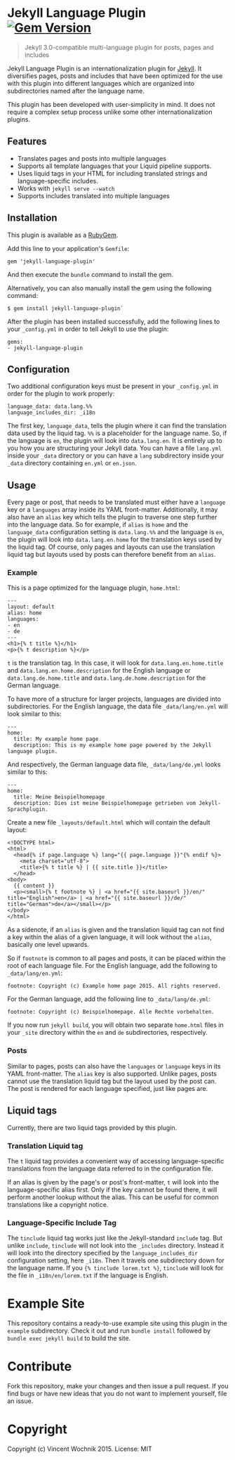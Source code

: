 # Jekyll Language Plugin [![Gem Version](https://badge.fury.io/rb/jekyll-language-plugin.png)](http://badge.fury.io/rb/jekyll-language-plugin)

> Jekyll 3.0-compatible multi-language plugin for posts, pages and includes

Jekyll Language Plugin is an internationalization plugin for [Jekyll][jekyll]. It diversifies pages, posts and includes that have been optimized for the use with this plugin into different languages which are organized into subdirectories named after the language name.

This plugin has been developed with user-simplicity in mind. It does not require a complex setup process unlike some other internationalization plugins.

## Features

* Translates pages and posts into multiple languages
* Supports all template languages that your Liquid pipeline supports.
* Uses liquid tags in your HTML for including translated strings and language-specific includes.
* Works with `jekyll serve --watch`
* Supports includes translated into multiple languages

## Installation

This plugin is available as a [RubyGem][ruby-gem].

Add this line to your application's `Gemfile`:

```
gem 'jekyll-language-plugin'
```

And then execute the `bundle` command to install the gem.

Alternatively, you can also manually install the gem using the following command:

```
$ gem install jekyll-language-plugin`
```

After the plugin has been installed successfully, add the following lines to your `_config.yml` in order to tell Jekyll to use the plugin:

```
gems:
- jekyll-language-plugin
```

## Configuration

Two additional configuration keys must be present in your `_config.yml` in order for the plugin to work properly:

```
language_data: data.lang.%%
language_includes_dir: _i18n
```

The first key, `language_data`, tells the plugin where it can find the translation data used by the liquid tag. `%%` is a placeholder for the language name. So, if the language is `en`, the plugin will look into `data.lang.en`. It is entirely up to you how you are structuring your Jekyll data. You can have a file `lang.yml` inside your `_data` directory or you can have a `lang` subdirectory inside your `_data` directory containing `en.yml` or `en.json`.

## Usage

Every page or post, that needs to be translated must either have a `language` key or a `languages` array inside its YAML front-matter. Additionally, it may also have an `alias` key which tells the plugin to traverse one step further into the language data. So for example, if `alias` is `home` and the `language_data` configuration setting is `data.lang.%%` and the language is `en`, the plugin will look into `data.lang.en.home` for the translation keys used by the liquid tag. Of course, only pages and layouts can use the translation liquid tag but layouts used by posts can therefore benefit from an `alias`.

### Example

This is a page optimized for the language plugin, `home.html`:

```
---
layout: default
alias: home
languages:
- en
- de
---
<h1>{% t title %}</h1>
<p>{% t description %}</p>
```

`t` is the translation tag. In this case, it will look for `data.lang.en.home.title` and `data.lang.en.home.description` for the English language or `data.lang.de.home.title` and `data.lang.de.home.description` for the German language.

To have more of a structure for larger projects, languages are divided into subdirectories. For the English language, the data file `_data/lang/en.yml` will look similar to this:

```
---
home:
  title: My example home page
  description: This is my example home page powered by the Jekyll language plugin.
```

And respectively, the German language data file, `_data/lang/de.yml` looks similar to this:

```
---
home:
  title: Meine Beispielhomepage
  description: Dies ist meine Beispielhomepage getrieben vom Jekyll-Sprachplugin.
```

Create a new file `_layouts/default.html` which will contain the default layout:

```
<!DOCTYPE html>
<html>
  <head{% if page.language %} lang="{{ page.language }}"{% endif %}>
    <meta charset="utf-8">
    <title>{% t title %} | {{ site.title }}</title>
  </head>
<body>
  {{ content }}
  <p><small>{% t footnote %} | <a href="{{ site.baseurl }}/en/" title="English">en</a> | <a href="{{ site.baseurl }}/de/" title="German">de</a></small></p>
</body>
</html>
```

As a sidenote, if an `alias` is given and the translation liquid tag can not find a key within the alias of a given language, it will look without the `alias`, basically one level upwards.

So if `footnote` is common to all pages and posts, it can be placed within the root of each language file. For the English language, add the following to `_data/lang/en.yml`:

```
footnote: Copyright (c) Example home page 2015. All rights reserved.
```

For the German language, add the following line to `_data/lang/de.yml`:

```
footnote: Copyright (c) Beispielhomepage. Alle Rechte vorbehalten.
```

If you now run `jekyll build`, you will obtain two separate `home.html` files in your `_site` directory within the `en` and `de` subdirectories, respectively.

### Posts

Similar to pages, posts can also have the `languages` or `language` keys in its YAML front-matter. The `alias` key is also supported. Unlike pages, posts cannot use the translation liquid tag but the layout used by the post can. The post is rendered for each language specified, just like pages are.

## Liquid tags

Currently, there are two liquid tags provided by this plugin.

### Translation Liquid tag

The `t` liquid tag provides a convenient way of accessing language-specific translations from the language data referred to in the configuration file.

If an alias is given by the page's or post's front-matter, `t` will look into the language-specific alias first. Only if the key cannot be found there, it will perform another lookup without the alias. This can be useful for common translations like a copyright notice.

### Language-Specific Include Tag

The `tinclude` liquid tag works just like the Jekyll-standard `include` tag. But unlike `include`, `tinclude` will not look into the `_includes` directory. Instead it will look into the directory specified by the `language_includes_dir` configuration setting, here `_i18n`. Then it travels one subdirectory down for the language name. If you `{% tinclude lorem.txt %}`, `tinclude` will look for the file in `_i18n/en/lorem.txt` if the language is English.

# Example Site

This repository contains a ready-to-use example site using this plugin in the `example` subdirectory. Check it out and run `bundle install` followed by `bundle exec jekyll build` to build the site.

# Contribute

Fork this repository, make your changes and then issue a pull request. If you find bugs or have new ideas that you do not want to implement yourself, file an issue.

# Copyright

Copyright (c) Vincent Wochnik 2015.
License: MIT

[jekyll]: https://github.com/mojombo/jekyll
[ruby-gem]: https://rubygems.org/gems/jekyll-language-plugin
